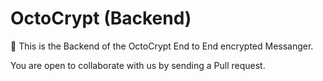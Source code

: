 # OctoCrypt (Backend)
🐙 This is the Backend of the OctoCrypt End to End encrypted Messanger.

You are open to collaborate with us by sending a Pull request.

